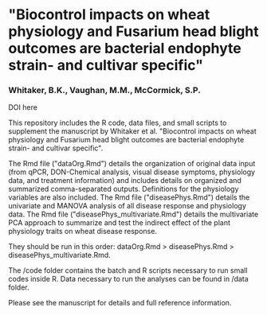 # "Biocontrol impacts on wheat physiology and Fusarium head blight outcomes are bacterial endophyte strain- and cultivar specific"
### Whitaker, B.K., Vaughan, M.M., McCormick, S.P.

DOI here

This repository includes the R code, data files, and small scripts to supplement the manuscript by Whitaker et al. "Biocontrol impacts on wheat physiology and Fusarium head blight outcomes are bacterial endophyte strain- and cultivar specific".

The Rmd file ("dataOrg.Rmd") details the organization of original data input (from qPCR, DON-Chemical analysis, visual disease symptoms, physiology data, and treatment information) and includes details on organized and summarized comma-separated outputs. Definitions for the physiology variables are also included. The Rmd file ("diseasePhys.Rmd") details the univariate and MANOVA analysis of all disease response and physiology data. The Rmd file ("diseasePhys_multivariate.Rmd") details the multivariate PCA approach to summarize and test the indirect effect of the plant physiology traits on wheat disease response. 

They should be run in this order: dataOrg.Rmd > diseasePhys.Rmd > diseasePhys_multivariate.Rmd.

The /code folder contains the batch and R scripts necessary to run small codes inside R. Data necessary to run the analyses can be found in /data folder.

Please see the manuscript for details and full reference information.
